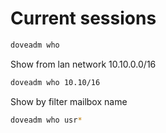 # Current sessions
```bash
doveadm who
```

Show from lan network 10.10.0.0/16
```bash
doveadm who 10.10/16
```

Show by filter mailbox name
```bash
doveadm who usr*
```
